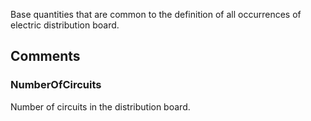 Base quantities that are common to the definition of all occurrences of electric distribution board.

<!-- end of short definition -->



## Comments

### NumberOfCircuits

Number of circuits in the distribution board.

